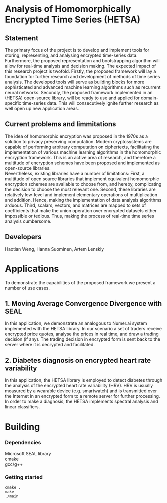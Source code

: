 # Analysis of Homomorphically Encrypted Time Series  (HETSA)

## Statement 
The primary focus of the project is to develop and implement tools for storing, representing, and analysing encrypted time-series data. Furthermore, the proposed representation and bootstrapping algorithm will allow for real-time analysis and decision making. The expected impact of this research project is twofold. Firstly, the proposed framework will lay a foundation for further research and development of methods of time series analysis. The developed tools will serve as building blocks for more sophisticated and advanced machine learning algorithms such as recurrent neural networks. Secondly, the proposed framework implemented in an (HETSA) open-source library, will be ready to use and applied for domain-specific time-series data. This will consecutively ignite further research as well open up new application areas.

## Current problems and limmitations

The idea of homomorphic encryption was proposed in the 1970s as a solution to privacy preserving computation. Modern cryptosystems are capable of performing arbitrary computation on ciphertexts, facilitating the implementation of various machine learning algorithms in the homomorphic encryption framework. This is an active area of research, and therefore a multitude of encryption schemes have been proposed and implemented as open-source libraries.  
Nevertheless, existing libraries have a number of limitations: First, a multitude of open source libraries that implement equivalent homomorphic encryption schemes are available to choose from, and hereby, complicating the decision to choose the most relevant one. Second, these libraries are relatively low-level and implement elementary operations of multiplication and addition. Hence, making the implementation of data analysis algorithms arduous. Third, scalars, vectors, and matrices are mapped to sets of coefficients that make the union operation over encrypted datasets either impossible or tedious. Thus, making the process of real-time time series analysis cumbersome.


## Developers

Haotian Weng, Hanna Suominen, Artem Lenskiy


# Applications
To demonstrate the capabilities of the proposed framework we present a number of use cases.

## 1. Moving Average Convergence Divergence with SEAL

In this application, we demonstrate an analogous to Numer.ai system implemented with the HETSA library. In our scenario a set of traders receive encrypted price quotes, analyse the prices in real time, and draw a trading decision (if any). The trading decision in encrypted form is sent back to the server where it is decrypted and facilitated.

## 2. Diabetes diagnosis on encrypted heart rate variability

In this application, the HETSA library is employed to detect diabetes through the analysis of the encrypted heart rate variability (HRV). HRV is usually measured by a wearable device (e.g. smartwatch) and is transmitted over the Internet in an encrypted form to a remote server for further processing. In order to make a diagnosis, the HETSA implements spectral analysis and linear classifiers. 

# Building

### Dependencies
Microsoft SEAL library  
cmake  
gcc/g++   
### Getting started
````
cmake .
make
./main
````
